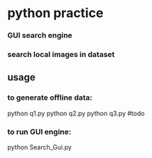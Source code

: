 # python practice
### GUI search engine
### search local images in dataset
###

## usage
### to generate offline data:
python q1.py
python q2.py
python q3.py    #todo

### to run GUI engine:
python Search_Gui.py